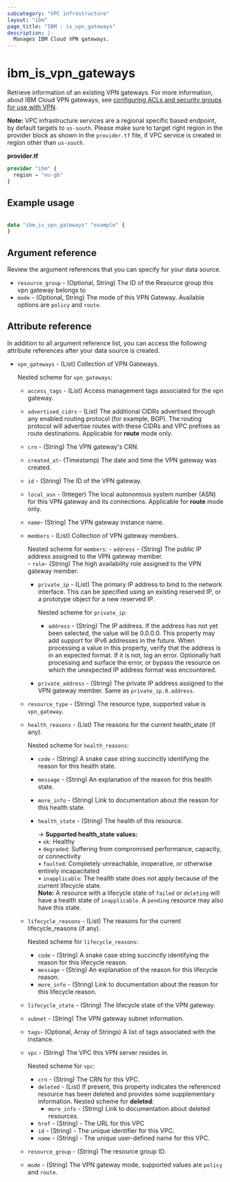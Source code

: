 ```yaml
---
subcategory: "VPC infrastructure"
layout: "ibm"
page_title: "IBM : is_vpn_gateways"
description: |-
  Manages IBM Cloud VPN gateways.
---
```


# ibm_is_vpn_gateways
Retrieve information of an existing VPN gateways. For more information, about IBM Cloud VPN gateways, see [configuring ACLs and security groups for use with VPN](https://cloud.ibm.com/docs/vpc?topic=vpc-acls-security-groups-vpn).

**Note:** 
VPC infrastructure services are a regional specific based endpoint, by default targets to `us-south`. Please make sure to target right region in the provider block as shown in the `provider.tf` file, if VPC service is created in region other than `us-south`.

**provider.tf**

```terraform
provider "ibm" {
  region = "eu-gb"
}
```

## Example usage

```terraform

data "ibm_is_vpn_gateways" "example" {
}

```
## Argument reference

Review the argument references that you can specify for your data source. 

- `resource_group` - (Optional, String) The ID of the Resource group this vpn gateway belongs to
- `mode` - (Optional, String) The mode of this VPN Gateway. Available options are `policy` and `route`.

## Attribute reference
In addition to all argument reference list, you can access the following attribute references after your data source is created. 

- `vpn_gateways` - (List) Collection of VPN Gateways.

  Nested scheme for `vpn_gateways`:
  - `access_tags`  - (List) Access management tags associated for the vpn gateway.
  - `advertised_cidrs` - (List) The additional CIDRs advertised through any enabled routing protocol (for example, BGP). The routing protocol will advertise routes with these CIDRs and VPC prefixes as route destinations. Applicable for **route** mode only.
  - `crn` - (String) The VPN gateway's CRN.
  - `created_at`- (Timestamp) The date and time the VPN gateway was created.
  - `id` - (String) The ID of the VPN gateway.
  - `local_asn` - (Integer) The local autonomous system number (ASN) for this VPN gateway and its connections. Applicable for **route** mode only.
  - `name`-  (String) The VPN gateway instance name.
  - `members` - (List) Collection of VPN gateway members.</n>
  
      Nested scheme for `members`:
	    - `address` - (String) The public IP address assigned to the VPN gateway member.</br>
	    - `role`-  (String) The high availability role assigned to the VPN gateway member.</br>
      - `private_ip` - (List) The primary IP address to bind to the network interface. This can be specified using an existing reserved IP, or a prototype object for a new reserved IP.
        
          Nested scheme for `private_ip`:
          - `address` - (String) The IP address. If the address has not yet been selected, the value will be 0.0.0.0. This property may add support for IPv6 addresses in the future. When processing a value in this property, verify that the address is in an expected format. If it is not, log an error. Optionally halt processing and surface the error, or bypass the resource on which the unexpected IP address format was encountered.
	  - `private_address` - (String) The private IP address assigned to the VPN gateway member. Same as `private_ip.0.address`.</br>
  

  - `resource_type` - (String) The resource type, supported value is `vpn_gateway`.
  - `health_reasons` - (List) The reasons for the current health_state (if any).

      Nested scheme for `health_reasons`:
      - `code` - (String) A snake case string succinctly identifying the reason for this health state.
      - `message` - (String) An explanation of the reason for this health state.
      - `more_info` - (String) Link to documentation about the reason for this health state.
	- `health_state` - (String) The health of this resource.
	
		-> **Supported health_state values:** 
		</br>&#x2022; `ok`: Healthy
    	</br>&#x2022; `degraded`: Suffering from compromised performance, capacity, or connectivity
    	</br>&#x2022; `faulted`: Completely unreachable, inoperative, or otherwise entirely incapacitated
    	</br>&#x2022; `inapplicable`: The health state does not apply because of the current lifecycle state. 
      		</br>**Note:** A resource with a lifecycle state of `failed` or `deleting` will have a health state of `inapplicable`. A `pending` resource may also have this state.
  - `lifecycle_reasons` - (List) The reasons for the current lifecycle_reasons (if any).

      Nested scheme for `lifecycle_reasons`:
      - `code` - (String) A snake case string succinctly identifying the reason for this lifecycle reason.
      - `message` - (String) An explanation of the reason for this lifecycle reason.
      - `more_info` - (String) Link to documentation about the reason for this lifecycle reason.
  - `lifecycle_state` - (String) The lifecycle state of the VPN gateway.
  - `subnet` - (String) The VPN gateway subnet information.
  - `tags`- (Optional, Array of Strings) A list of tags associated with the instance.
  - `vpc` - (String) 	The VPC this VPN server resides in.
  
      Nested scheme for `vpc`:
      - `crn` - (String) The CRN for this VPC.
      - `deleted` - (List) 	If present, this property indicates the referenced resource has been deleted and provides some supplementary information.
        Nested scheme for **deleted**:
        - `more_info` - (String) Link to documentation about deleted resources.
      - `href` - (String) - The URL for this VPC
      - `id` - (String) - The unique identifier for this VPC.
      - `name` - (String) - The unique user-defined name for this VPC.
  - `resource_group` - (String) The resource group ID.
  - `mode` - (String) The VPN gateway mode, supported values are `policy` and `route`.